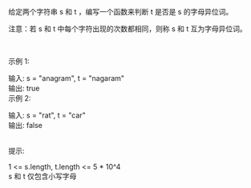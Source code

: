 给定两个字符串 s 和 t ，编写一个函数来判断 t 是否是 s 的字母异位词。  

注意：若 s 和 t 中每个字符出现的次数都相同，则称 s 和 t 互为字母异位词。  

 

示例 1:  

输入: s = "anagram", t = "nagaram"  
输出: true  
示例 2:  

输入: s = "rat", t = "car"  
输出: false  
 

提示:  

1 <= s.length, t.length <= 5 * 10^4  
s 和 t 仅包含小写字母  
